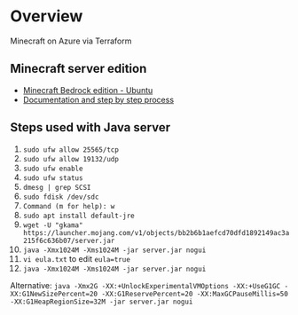 # Overview
Minecraft on Azure via Terraform

## Minecraft server edition
- [Minecraft Bedrock edition - Ubuntu](https://jamesachambers.com/minecraft-bedrock-edition-ubuntu-dedicated-server-guide/)
- [Documentation and step by step process](https://minecraft.gamepedia.com/Tutorials/Setting_up_a_server)

## Steps used with Java server
1. `sudo ufw allow 25565/tcp`
2. `sudo ufw allow 19132/udp`
3. `sudo ufw enable`
4. `sudo ufw status`
5. `dmesg | grep SCSI`
6. `sudo fdisk /dev/sdc`
7. `Command (m for help): w`
8. `sudo apt install default-jre`
9. `wget -U "gkama" https://launcher.mojang.com/v1/objects/bb2b6b1aefcd70dfd1892149ac3a215f6c636b07/server.jar`
10. `java -Xmx1024M -Xms1024M -jar server.jar nogui`
11. `vi eula.txt` to edit `eula=true`
12. `java -Xmx1024M -Xms1024M -jar server.jar nogui`

Alternative: `java -Xmx2G -XX:+UnlockExperimentalVMOptions -XX:+UseG1GC -XX:G1NewSizePercent=20 -XX:G1ReservePercent=20 -XX:MaxGCPauseMillis=50 -XX:G1HeapRegionSize=32M -jar server.jar nogui`